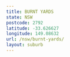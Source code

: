 ```yaml
---
title: BURNT YARDS
state: NSW
postcode: 2792
latitude: -33.626627
longitude: 149.08632
url: /nsw/burnt-yards/
layout: suburb
---
```


